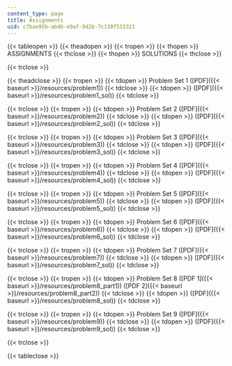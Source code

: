 ```yaml
---
content_type: page
title: Assignments
uid: c7bae95b-ab4b-e9af-9d2b-7c138f515321
---
```


{{< tableopen >}}
{{< theadopen >}}
{{< tropen >}}
{{< thopen >}}
ASSIGNMENTS
{{< thclose >}}
{{< thopen >}}
SOLUTIONS
{{< thclose >}}

{{< trclose >}}

{{< theadclose >}}
{{< tropen >}}
{{< tdopen >}}
Problem Set 1 ([PDF]({{< baseurl >}}/resources/problem1))
{{< tdclose >}}
{{< tdopen >}}
([PDF]({{< baseurl >}}/resources/problem1_sol))
{{< tdclose >}}

{{< trclose >}}
{{< tropen >}}
{{< tdopen >}}
Problem Set 2 ([PDF]({{< baseurl >}}/resources/problem2))
{{< tdclose >}}
{{< tdopen >}}
([PDF]({{< baseurl >}}/resources/problem2_sol))
{{< tdclose >}}

{{< trclose >}}
{{< tropen >}}
{{< tdopen >}}
Problem Set 3 ([PDF]({{< baseurl >}}/resources/problem3))
{{< tdclose >}}
{{< tdopen >}}
([PDF]({{< baseurl >}}/resources/problem3_sol))
{{< tdclose >}}

{{< trclose >}}
{{< tropen >}}
{{< tdopen >}}
Problem Set 4 ([PDF]({{< baseurl >}}/resources/problem4))
{{< tdclose >}}
{{< tdopen >}}
([PDF]({{< baseurl >}}/resources/problem4_sol))
{{< tdclose >}}

{{< trclose >}}
{{< tropen >}}
{{< tdopen >}}
Problem Set 5 ([PDF]({{< baseurl >}}/resources/problem5))
{{< tdclose >}}
{{< tdopen >}}
([PDF]({{< baseurl >}}/resources/problem5_sol))
{{< tdclose >}}

{{< trclose >}}
{{< tropen >}}
{{< tdopen >}}
Problem Set 6 ([PDF]({{< baseurl >}}/resources/problem6))
{{< tdclose >}}
{{< tdopen >}}
([PDF]({{< baseurl >}}/resources/problem6_sol))
{{< tdclose >}}

{{< trclose >}}
{{< tropen >}}
{{< tdopen >}}
Problem Set 7 ([PDF]({{< baseurl >}}/resources/problem7))
{{< tdclose >}}
{{< tdopen >}}
([PDF]({{< baseurl >}}/resources/problem7_sol))
{{< tdclose >}}

{{< trclose >}}
{{< tropen >}}
{{< tdopen >}}
Problem Set 8 ([PDF 1]({{< baseurl >}}/resources/problem8_part1)) ([PDF 2]({{< baseurl >}}/resources/problem8_part2))
{{< tdclose >}}
{{< tdopen >}}
([PDF]({{< baseurl >}}/resources/problem8_sol))
{{< tdclose >}}

{{< trclose >}}
{{< tropen >}}
{{< tdopen >}}
Problem Set 9 ([PDF]({{< baseurl >}}/resources/problem9))
{{< tdclose >}}
{{< tdopen >}}
([PDF]({{< baseurl >}}/resources/problem9_sol))
{{< tdclose >}}

{{< trclose >}}

{{< tableclose >}}